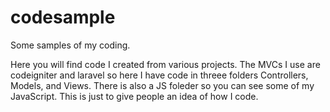 # codesample
Some samples of my coding.

Here you will find code I created from various projects.  The MVCs I use are codeigniter and laravel so here I have code in threee folders Controllers, Models, and Views.  There is also a JS foleder so you can see some of my JavaScript.  This is just to give people an idea of how I code.

